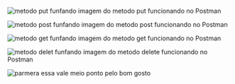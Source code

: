 ![metodo put funfando](https://github.com/gabmota8/Bertoti/assets/44507787/67a37ed8-2918-48f4-95b5-9d25d3d29234)
imagem do metodo put funcionando no Postman

![metodo post funfando](https://github.com/gabmota8/Bertoti/assets/44507787/6c19b747-0510-49ae-ab60-38102cb8e502)
imagem do metodo post funcionando no Postman

![metodo get funfando](https://github.com/gabmota8/Bertoti/assets/44507787/aaf33a96-5715-4f41-a85c-72dc1deba524)
imagem do metodo get funcionando no Postman

![metodo delet funfando](https://github.com/gabmota8/Bertoti/assets/44507787/b3a758c0-e2aa-4860-97f3-14541d0c11e9)
imagem do metodo delete funcionando no Postman


![parmera](https://github.com/gabmota8/Bertoti/assets/44507787/734272db-430d-4e71-bc16-ec52c2078268)
essa vale meio ponto pelo bom gosto
